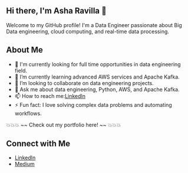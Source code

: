 ##  Hi there, I'm Asha Ravilla 👋

<!--
**AshaRavilla/AshaRavilla** is a ✨ _special_ ✨ repository because its `README.md` (this file) appears on your GitHub profile.

Here are some ideas to get you started:

- 🔭 I’m currently working on ...
- 🌱 I’m currently learning ...
- 👯 I’m looking to collaborate on ...
- 🤔 I’m looking for help with ...
- 💬 Ask me about ...
- 📫 How to reach me: ...
- 😄 Pronouns: ...
- ⚡ Fun fact: ...
-->

Welcome to my GitHub profile! I'm a Data Engineer passionate about Big Data engineering, cloud computing, and real-time data processing.

## About Me

- 🔭 I'm currently looking for full time opportunities in data engineering field.
- 🌱 I’m currently learning advanced AWS services and Apache Kafka.
- 👯 I’m looking to collaborate on data engineering projects.
- 💬 Ask me about data engineering, Python, AWS, and Apache Kafka.
- 📫 How to reach me:[LinkedIn](https://www.linkedin.com/in/asha-ravilla-22a693137/)
- ⚡ Fun fact: I love solving complex data problems and automating workflows.

💥💥💥 ~~ Check out my portfolio here! ~~ 💥💥💥

## Connect with Me

- [LinkedIn](https://www.linkedin.com/in/asha-ravilla-22a693137/)
- [Medium](https://medium.com/@ashalatha579)
